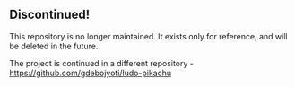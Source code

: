 ## Discontinued!

This repository is no longer maintained. It exists only for reference, and will be deleted in the future.

The project is continued in a different repository - https://github.com/gdebojyoti/ludo-pikachu
